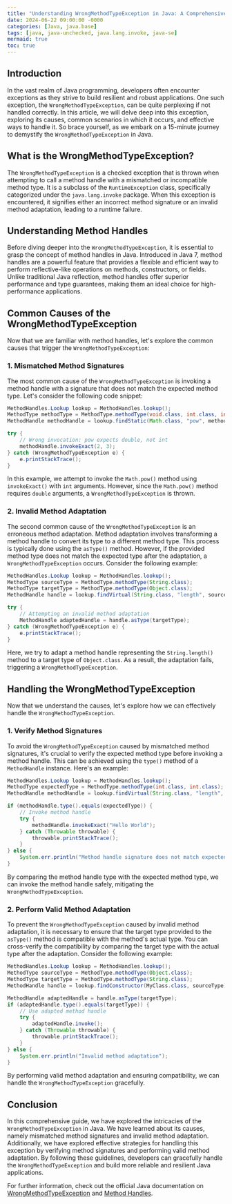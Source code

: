 ```yaml
---
title: "Understanding WrongMethodTypeException in Java: A Comprehensive Guide"
date: 2024-06-22 09:00:00 -0000
categories: [Java, java.base]
tags: [java, java-unchecked, java.lang.invoke, java-se]
mermaid: true
toc: true
---
```



## Introduction

In the vast realm of Java programming, developers often encounter exceptions as they strive to build resilient and robust applications. One such exception, the `WrongMethodTypeException`, can be quite perplexing if not handled correctly. In this article, we will delve deep into this exception, exploring its causes, common scenarios in which it occurs, and effective ways to handle it. So brace yourself, as we embark on a 15-minute journey to demystify the `WrongMethodTypeException` in Java.

## What is the WrongMethodTypeException?

The `WrongMethodTypeException` is a checked exception that is thrown when attempting to call a method handle with a mismatched or incompatible method type. It is a subclass of the `RuntimeException` class, specifically categorized under the `java.lang.invoke` package. When this exception is encountered, it signifies either an incorrect method signature or an invalid method adaptation, leading to a runtime failure.

## Understanding Method Handles

Before diving deeper into the `WrongMethodTypeException`, it is essential to grasp the concept of method handles in Java. Introduced in Java 7, method handles are a powerful feature that provides a flexible and efficient way to perform reflective-like operations on methods, constructors, or fields. Unlike traditional Java reflection, method handles offer superior performance and type guarantees, making them an ideal choice for high-performance applications.

## Common Causes of the WrongMethodTypeException

Now that we are familiar with method handles, let's explore the common causes that trigger the `WrongMethodTypeException`:

### 1. Mismatched Method Signatures

The most common cause of the `WrongMethodTypeException` is invoking a method handle with a signature that does not match the expected method type. Let's consider the following code snippet:

```java
MethodHandles.Lookup lookup = MethodHandles.lookup();
MethodType methodType = MethodType.methodType(void.class, int.class, int.class);
MethodHandle methodHandle = lookup.findStatic(Math.class, "pow", methodType);

try {
    // Wrong invocation: pow expects double, not int
    methodHandle.invokeExact(2, 3);
} catch (WrongMethodTypeException e) {
    e.printStackTrace();
}
```
In this example, we attempt to invoke the `Math.pow()` method using `invokeExact()` with `int` arguments. However, since the `Math.pow()` method requires `double` arguments, a `WrongMethodTypeException` is thrown.

### 2. Invalid Method Adaptation

The second common cause of the `WrongMethodTypeException` is an erroneous method adaptation. Method adaptation involves transforming a method handle to convert its type to a different method type. This process is typically done using the `asType()` method. However, if the provided method type does not match the expected type after the adaptation, a `WrongMethodTypeException` occurs. Consider the following example:

```java
MethodHandles.Lookup lookup = MethodHandles.lookup();
MethodType sourceType = MethodType.methodType(String.class);
MethodType targetType = MethodType.methodType(Object.class);
MethodHandle handle = lookup.findVirtual(String.class, "length", sourceType);

try {
    // Attempting an invalid method adaptation
    MethodHandle adaptedHandle = handle.asType(targetType);
} catch (WrongMethodTypeException e) {
    e.printStackTrace();
}
```

Here, we try to adapt a method handle representing the `String.length()` method to a target type of `Object.class`. As a result, the adaptation fails, triggering a `WrongMethodTypeException`.

## Handling the WrongMethodTypeException

Now that we understand the causes, let's explore how we can effectively handle the `WrongMethodTypeException`.

### 1. Verify Method Signatures

To avoid the `WrongMethodTypeException` caused by mismatched method signatures, it's crucial to verify the expected method type before invoking a method handle. This can be achieved using the `type()` method of a `MethodHandle` instance. Here's an example:

```java
MethodHandles.Lookup lookup = MethodHandles.lookup();
MethodType expectedType = MethodType.methodType(int.class, int.class);
MethodHandle methodHandle = lookup.findVirtual(String.class, "length", expectedType);

if (methodHandle.type().equals(expectedType)) {
    // Invoke method handle
    try {
        methodHandle.invokeExact("Hello World");
    } catch (Throwable throwable) {
        throwable.printStackTrace();
    }
} else {
    System.err.println("Method handle signature does not match expected type");
}
```

By comparing the method handle type with the expected method type, we can invoke the method handle safely, mitigating the `WrongMethodTypeException`.

### 2. Perform Valid Method Adaptation

To prevent the `WrongMethodTypeException` caused by invalid method adaptation, it is necessary to ensure that the target type provided to the `asType()` method is compatible with the method's actual type. You can cross-verify the compatibility by comparing the target type with the actual type after the adaptation. Consider the following example:

```java
MethodHandles.Lookup lookup = MethodHandles.lookup();
MethodType sourceType = MethodType.methodType(Object.class);
MethodType targetType = MethodType.methodType(String.class);
MethodHandle handle = lookup.findConstructor(MyClass.class, sourceType);

MethodHandle adaptedHandle = handle.asType(targetType);
if (adaptedHandle.type().equals(targetType)) {
    // Use adapted method handle
    try {
        adaptedHandle.invoke();
    } catch (Throwable throwable) {
        throwable.printStackTrace();
    }
} else {
    System.err.println("Invalid method adaptation");
}
```

By performing valid method adaptation and ensuring compatibility, we can handle the `WrongMethodTypeException` gracefully.

## Conclusion

In this comprehensive guide, we have explored the intricacies of the `WrongMethodTypeException` in Java. We have learned about its causes, namely mismatched method signatures and invalid method adaptation. Additionally, we have explored effective strategies for handling this exception by verifying method signatures and performing valid method adaptation. By following these guidelines, developers can gracefully handle the `WrongMethodTypeException` and build more reliable and resilient Java applications.

For further information, check out the official Java documentation on [WrongMethodTypeException](https://docs.oracle.com/javase/8/docs/api/java/lang/invoke/WrongMethodTypeException.html) and [Method Handles](https://docs.oracle.com/javase/tutorial/reflect/MethodHandles.html).

